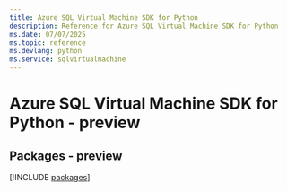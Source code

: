 ```yaml
---
title: Azure SQL Virtual Machine SDK for Python
description: Reference for Azure SQL Virtual Machine SDK for Python
ms.date: 07/07/2025
ms.topic: reference
ms.devlang: python
ms.service: sqlvirtualmachine
---
```

# Azure SQL Virtual Machine SDK for Python - preview
## Packages - preview
[!INCLUDE [packages](sql-virtual-machine-index.md)]